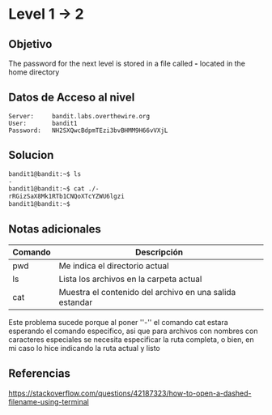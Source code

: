 # Level 1 -> 2

## Objetivo
The password for the next level is stored in a file called **-** located in the home directory
## Datos de Acceso al nivel
```
Server:     bandit.labs.overthewire.org
User:       bandit1
Password:   NH2SXQwcBdpmTEzi3bvBHMM9H66vVXjL

```

## Solucion
```bash
bandit1@bandit:~$ ls  
-  
bandit1@bandit:~$ cat ./-  
rRGizSaX8Mk1RTb1CNQoXTcYZWU6lgzi  
bandit1@bandit:~$
```

## Notas adicionales
| Comando | Descripción  |
|---------|-----------------------------------------|
| pwd     | Me indica el directorio actual          |         
| ls      | Lista los archivos en la carpeta actual |
|cat      |Muestra el contenido del archivo en una salida estandar|

Este problema sucede porque al poner ''-'' el comando cat estara esperando el comando especifico, asi que para archivos con nombres con caracteres especiales se necesita especificar la ruta completa, o bien, en mi caso lo hice indicando la ruta actual y listo


## Referencias
https://stackoverflow.com/questions/42187323/how-to-open-a-dashed-filename-using-terminal

